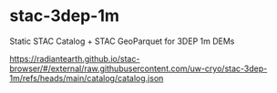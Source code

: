 # stac-3dep-1m
Static STAC Catalog + STAC GeoParquet for 3DEP 1m DEMs

https://radiantearth.github.io/stac-browser/#/external/raw.githubusercontent.com/uw-cryo/stac-3dep-1m/refs/heads/main/catalog/catalog.json
